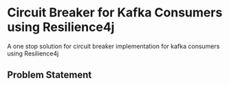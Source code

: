 # Circuit Breaker for Kafka Consumers using Resilience4j
A one stop solution for circuit breaker implementation for kafka consumers using Resilience4j 

## Problem Statement

